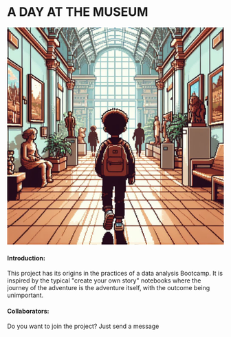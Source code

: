 
<h1>A DAY AT THE MUSEUM</h1>


![](https://github.com/Vicgutgam/Quest1.-Museum/blob/main/_71a0ffc1-a843-45cb-8d88-2c0b74281e4a.jpg)


<h4>Introduction:</h4>

This project has its origins in the practices of a data analysis Bootcamp. It is inspired by the typical "create your own story" notebooks where the journey of the adventure is the adventure itself, with the outcome being unimportant.


<h4>Collaborators:</h4>
Do you want to join the project? Just send a message
